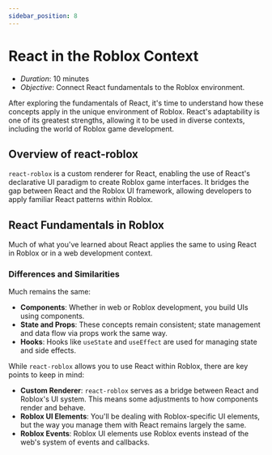 ```yaml
---
sidebar_position: 8
---
```


# React in the Roblox Context

- _Duration_: 10 minutes
- _Objective_: Connect React fundamentals to the Roblox environment.

After exploring the fundamentals of React, it's time to understand how these
concepts apply in the unique environment of Roblox. React's adaptability is one
of its greatest strengths, allowing it to be used in diverse contexts, including
the world of Roblox game development.

## Overview of react-roblox

`react-roblox` is a custom renderer for React, enabling the use of React's
declarative UI paradigm to create Roblox game interfaces. It bridges the gap
between React and the Roblox UI framework, allowing developers to apply familiar
React patterns within Roblox.

## React Fundamentals in Roblox

Much of what you've learned about React applies the same to using React in
Roblox or in a web development context.

### Differences and Similarities

Much remains the same:

- **Components**: Whether in web or Roblox development, you build UIs using
  components.
- **State and Props**: These concepts remain consistent; state management and
  data flow via props work the same way.
- **Hooks**: Hooks like `useState` and `useEffect` are used for managing state
  and side effects.

While `react-roblox` allows you to use React within Roblox, there are key points
to keep in mind:

- **Custom Renderer**: `react-roblox` serves as a bridge between React and
  Roblox's UI system. This means some adjustments to how components render and
  behave.
- **Roblox UI Elements**: You'll be dealing with Roblox-specific UI elements,
  but the way you manage them with React remains largely the same.
- **Roblox Events**: Roblox UI elements use Roblox events instead of the web's
  system of events and callbacks.
